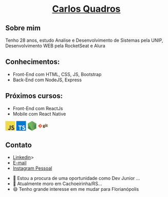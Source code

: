  # <h1 align="center"> <a href="https://www.linkedin.com/in/carlos-quadros-de-ataides-17051618a/">Carlos Quadros</a></h1>
 
## Sobre mim
Tenho 28 anos, estudo Analise e Desenvolvimento de Sistemas pela UNIP, Desenvolvimento WEB pela RocketSeat e Alura

## Conhecimentos:
- Front-End com HTML, CSS, JS, Bootstrap
- Back-End com NodeJS, Express

## Próximos cursos:
- Front-End com ReactJs
- Mobile com React Native



<code><img height="30" src="https://raw.githubusercontent.com/github/explore/80688e429a7d4ef2fca1e82350fe8e3517d3494d/topics/javascript/javascript.png"></code>
<code><img height="30" src="https://raw.githubusercontent.com/github/explore/80688e429a7d4ef2fca1e82350fe8e3517d3494d/topics/typescript/typescript.png"></code>
<code><img height="30" src="https://raw.githubusercontent.com/github/explore/80688e429a7d4ef2fca1e82350fe8e3517d3494d/topics/nodejs/nodejs.png"></code>
<code><img height="30" src="https://raw.githubusercontent.com/github/explore/80688e429a7d4ef2fca1e82350fe8e3517d3494d/topics/git/git.png"></code>


##  Contato
- <a href="https://www.linkedin.com/in/carlos-quadros-de-ataides-17051618a/">Linkedin</a>>
- <a href="mailto:carlosalbertoquadros@gmail.com">E-mail</a>
- <a href="https://instagram.com/carlossquadros">Instagram Pessoal</a>
</div>

- 🔭 Estou a procura de uma oportunidade como Dev Junior ...
- 🌱 Atualmente moro em Cachoeirinha/RS...
- 😄 Tenho grande interesse em me mudar para Florianópolis

